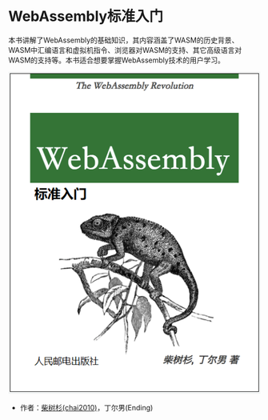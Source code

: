 # WebAssembly标准入门

本书讲解了WebAssembly的基础知识，其内容涵盖了WASM的历史背景、WASM中汇编语言和虚拟机指令、浏览器对WASM的支持、其它高级语言对WASM的支持等。本书适合想要掌握WebAssembly技术的用户学习。

![](webassembly-primer-cover.png)

- 作者：[柴树杉(chai2010)](https://github.com/chai2010)，丁尔男(Ending)
